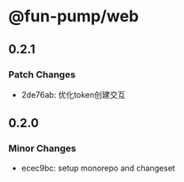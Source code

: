 # @fun-pump/web

## 0.2.1

### Patch Changes

- 2de76ab: 优化token创建交互

## 0.2.0

### Minor Changes

- ecec9bc: setup monorepo and changeset
